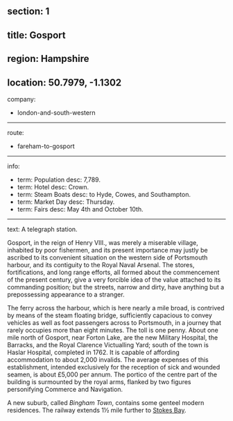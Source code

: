 ﻿section: 1
----
title: Gosport
----
region: Hampshire
----
location: 50.7979, -1.1302
----
company:
- london-and-south-western
----
route:
- fareham-to-gosport
----
info:
- term: Population
  desc: 7,789.
- term: Hotel
  desc: Crown.
- term: Steam Boats
  desc: to Hyde, Cowes, and Southampton.
- term: Market Day
  desc: Thursday.
- term: Fairs
  desc: May 4th and October 10th.
----
text: A telegraph station.

Gosport, in the reign of Henry VIII., was merely a miserable village, inhabited by poor fishermen, and its present importance may justly be ascribed to its convenient situation on the western side of Portsmouth harbour, and its contiguity to the Royal Naval Arsenal. The stores, fortifications, and long range efforts, all formed about the commencement of the present century, give a very forcible idea of the value attached to its commanding position; but the streets, narrow and dirty, have anything but a prepossessing appearance to a stranger.

The ferry across the harbour, which is here nearly a mile broad, is contrived by means of the steam floating bridge, sufficiently capacious to convey vehicles as well as foot passengers across to Portsmouth, in a journey that rarely occupies more than eight minutes. The toll is one penny. About one mile north of Gosport, near Forton Lake, are the new Military Hospital, the Barracks, and the Royal Clarence Victualling Yard; south of the town is Haslar Hospital, completed in 1762. It is capable of affording accommodation to about 2,000 invalids. The average expenses of this establishment, intended exclusively for the reception of sick and wounded seamen, is about £5,000 per annum. The portico of the centre part of the building is surmounted by the royal arms, flanked by two figures personifying Commerce and Navigation.

A new suburb, called *Bingham Town*, contains some genteel modern residences. The railway extends 1½ mile further to [Stokes Bay](/stations/stokes-bay).
